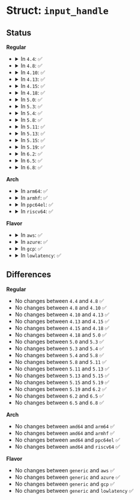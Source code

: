 # Struct: <code>input_handle</code>

## Status
<b>Regular</b>
<ul>
<li>
<details>
<summary>In <code>4.4</code>: ✅</summary>

```c
struct input_handle {
    void *private;
    int open;
    const char *name;
    struct input_dev *dev;
    struct input_handler *handler;
    struct list_head d_node;
    struct list_head h_node;
};
```
</details>
</li>
<li>
<details>
<summary>In <code>4.8</code>: ✅</summary>

```c
struct input_handle {
    void *private;
    int open;
    const char *name;
    struct input_dev *dev;
    struct input_handler *handler;
    struct list_head d_node;
    struct list_head h_node;
};
```
</details>
</li>
<li>
<details>
<summary>In <code>4.10</code>: ✅</summary>

```c
struct input_handle {
    void *private;
    int open;
    const char *name;
    struct input_dev *dev;
    struct input_handler *handler;
    struct list_head d_node;
    struct list_head h_node;
};
```
</details>
</li>
<li>
<details>
<summary>In <code>4.13</code>: ✅</summary>

```c
struct input_handle {
    void *private;
    int open;
    const char *name;
    struct input_dev *dev;
    struct input_handler *handler;
    struct list_head d_node;
    struct list_head h_node;
};
```
</details>
</li>
<li>
<details>
<summary>In <code>4.15</code>: ✅</summary>

```c
struct input_handle {
    void *private;
    int open;
    const char *name;
    struct input_dev *dev;
    struct input_handler *handler;
    struct list_head d_node;
    struct list_head h_node;
};
```
</details>
</li>
<li>
<details>
<summary>In <code>4.18</code>: ✅</summary>

```c
struct input_handle {
    void *private;
    int open;
    const char *name;
    struct input_dev *dev;
    struct input_handler *handler;
    struct list_head d_node;
    struct list_head h_node;
};
```
</details>
</li>
<li>
<details>
<summary>In <code>5.0</code>: ✅</summary>

```c
struct input_handle {
    void *private;
    int open;
    const char *name;
    struct input_dev *dev;
    struct input_handler *handler;
    struct list_head d_node;
    struct list_head h_node;
};
```
</details>
</li>
<li>
<details>
<summary>In <code>5.3</code>: ✅</summary>

```c
struct input_handle {
    void *private;
    int open;
    const char *name;
    struct input_dev *dev;
    struct input_handler *handler;
    struct list_head d_node;
    struct list_head h_node;
};
```
</details>
</li>
<li>
<details>
<summary>In <code>5.4</code>: ✅</summary>

```c
struct input_handle {
    void *private;
    int open;
    const char *name;
    struct input_dev *dev;
    struct input_handler *handler;
    struct list_head d_node;
    struct list_head h_node;
};
```
</details>
</li>
<li>
<details>
<summary>In <code>5.8</code>: ✅</summary>

```c
struct input_handle {
    void *private;
    int open;
    const char *name;
    struct input_dev *dev;
    struct input_handler *handler;
    struct list_head d_node;
    struct list_head h_node;
};
```
</details>
</li>
<li>
<details>
<summary>In <code>5.11</code>: ✅</summary>

```c
struct input_handle {
    void *private;
    int open;
    const char *name;
    struct input_dev *dev;
    struct input_handler *handler;
    struct list_head d_node;
    struct list_head h_node;
};
```
</details>
</li>
<li>
<details>
<summary>In <code>5.13</code>: ✅</summary>

```c
struct input_handle {
    void *private;
    int open;
    const char *name;
    struct input_dev *dev;
    struct input_handler *handler;
    struct list_head d_node;
    struct list_head h_node;
};
```
</details>
</li>
<li>
<details>
<summary>In <code>5.15</code>: ✅</summary>

```c
struct input_handle {
    void *private;
    int open;
    const char *name;
    struct input_dev *dev;
    struct input_handler *handler;
    struct list_head d_node;
    struct list_head h_node;
};
```
</details>
</li>
<li>
<details>
<summary>In <code>5.19</code>: ✅</summary>

```c
struct input_handle {
    void *private;
    int open;
    const char *name;
    struct input_dev *dev;
    struct input_handler *handler;
    struct list_head d_node;
    struct list_head h_node;
};
```
</details>
</li>
<li>
<details>
<summary>In <code>6.2</code>: ✅</summary>

```c
struct input_handle {
    void *private;
    int open;
    const char *name;
    struct input_dev *dev;
    struct input_handler *handler;
    struct list_head d_node;
    struct list_head h_node;
};
```
</details>
</li>
<li>
<details>
<summary>In <code>6.5</code>: ✅</summary>

```c
struct input_handle {
    void *private;
    int open;
    const char *name;
    struct input_dev *dev;
    struct input_handler *handler;
    struct list_head d_node;
    struct list_head h_node;
};
```
</details>
</li>
<li>
<details>
<summary>In <code>6.8</code>: ✅</summary>

```c
struct input_handle {
    void *private;
    int open;
    const char *name;
    struct input_dev *dev;
    struct input_handler *handler;
    struct list_head d_node;
    struct list_head h_node;
};
```
</details>
</li>
</ul>
<b>Arch</b>
<ul>
<li>
<details>
<summary>In <code>arm64</code>: ✅</summary>

```c
struct input_handle {
    void *private;
    int open;
    const char *name;
    struct input_dev *dev;
    struct input_handler *handler;
    struct list_head d_node;
    struct list_head h_node;
};
```
</details>
</li>
<li>
<details>
<summary>In <code>armhf</code>: ✅</summary>

```c
struct input_handle {
    void *private;
    int open;
    const char *name;
    struct input_dev *dev;
    struct input_handler *handler;
    struct list_head d_node;
    struct list_head h_node;
};
```
</details>
</li>
<li>
<details>
<summary>In <code>ppc64el</code>: ✅</summary>

```c
struct input_handle {
    void *private;
    int open;
    const char *name;
    struct input_dev *dev;
    struct input_handler *handler;
    struct list_head d_node;
    struct list_head h_node;
};
```
</details>
</li>
<li>
<details>
<summary>In <code>riscv64</code>: ✅</summary>

```c
struct input_handle {
    void *private;
    int open;
    const char *name;
    struct input_dev *dev;
    struct input_handler *handler;
    struct list_head d_node;
    struct list_head h_node;
};
```
</details>
</li>
</ul>
<b>Flavor</b>
<ul>
<li>
<details>
<summary>In <code>aws</code>: ✅</summary>

```c
struct input_handle {
    void *private;
    int open;
    const char *name;
    struct input_dev *dev;
    struct input_handler *handler;
    struct list_head d_node;
    struct list_head h_node;
};
```
</details>
</li>
<li>
<details>
<summary>In <code>azure</code>: ✅</summary>

```c
struct input_handle {
    void *private;
    int open;
    const char *name;
    struct input_dev *dev;
    struct input_handler *handler;
    struct list_head d_node;
    struct list_head h_node;
};
```
</details>
</li>
<li>
<details>
<summary>In <code>gcp</code>: ✅</summary>

```c
struct input_handle {
    void *private;
    int open;
    const char *name;
    struct input_dev *dev;
    struct input_handler *handler;
    struct list_head d_node;
    struct list_head h_node;
};
```
</details>
</li>
<li>
<details>
<summary>In <code>lowlatency</code>: ✅</summary>

```c
struct input_handle {
    void *private;
    int open;
    const char *name;
    struct input_dev *dev;
    struct input_handler *handler;
    struct list_head d_node;
    struct list_head h_node;
};
```
</details>
</li>
</ul>

## Differences
<b>Regular</b>
<ul>
<li>
No changes between <code>4.4</code> and <code>4.8</code> ✅
</li>
<li>
No changes between <code>4.8</code> and <code>4.10</code> ✅
</li>
<li>
No changes between <code>4.10</code> and <code>4.13</code> ✅
</li>
<li>
No changes between <code>4.13</code> and <code>4.15</code> ✅
</li>
<li>
No changes between <code>4.15</code> and <code>4.18</code> ✅
</li>
<li>
No changes between <code>4.18</code> and <code>5.0</code> ✅
</li>
<li>
No changes between <code>5.0</code> and <code>5.3</code> ✅
</li>
<li>
No changes between <code>5.3</code> and <code>5.4</code> ✅
</li>
<li>
No changes between <code>5.4</code> and <code>5.8</code> ✅
</li>
<li>
No changes between <code>5.8</code> and <code>5.11</code> ✅
</li>
<li>
No changes between <code>5.11</code> and <code>5.13</code> ✅
</li>
<li>
No changes between <code>5.13</code> and <code>5.15</code> ✅
</li>
<li>
No changes between <code>5.15</code> and <code>5.19</code> ✅
</li>
<li>
No changes between <code>5.19</code> and <code>6.2</code> ✅
</li>
<li>
No changes between <code>6.2</code> and <code>6.5</code> ✅
</li>
<li>
No changes between <code>6.5</code> and <code>6.8</code> ✅
</li>
</ul>
<b>Arch</b>
<ul>
<li>
No changes between <code>amd64</code> and <code>arm64</code> ✅
</li>
<li>
No changes between <code>amd64</code> and <code>armhf</code> ✅
</li>
<li>
No changes between <code>amd64</code> and <code>ppc64el</code> ✅
</li>
<li>
No changes between <code>amd64</code> and <code>riscv64</code> ✅
</li>
</ul>
<b>Flavor</b>
<ul>
<li>
No changes between <code>generic</code> and <code>aws</code> ✅
</li>
<li>
No changes between <code>generic</code> and <code>azure</code> ✅
</li>
<li>
No changes between <code>generic</code> and <code>gcp</code> ✅
</li>
<li>
No changes between <code>generic</code> and <code>lowlatency</code> ✅
</li>
</ul>
